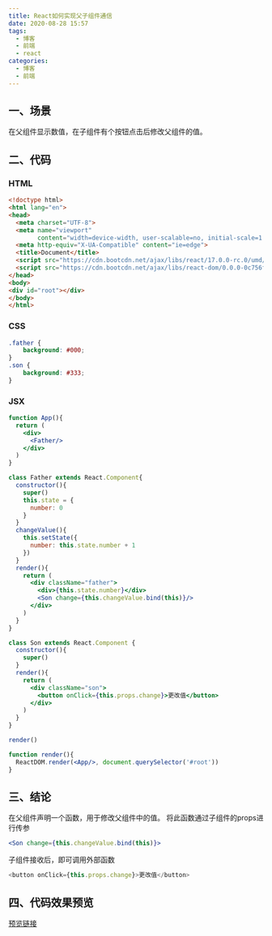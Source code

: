 ```yaml
---
title: React如何实现父子组件通信
date: 2020-08-28 15:57
tags:
  - 博客
  - 前端
  - react
categories:
  - 博客
  - 前端
---
```


## 一、场景

在父组件显示数值，在子组件有个按钮点击后修改父组件的值。

## 二、代码

### HTML

```html
<!doctype html>
<html lang="en">
<head>
  <meta charset="UTF-8">
  <meta name="viewport"
        content="width=device-width, user-scalable=no, initial-scale=1.0, maximum-scale=1.0, minimum-scale=1.0">
  <meta http-equiv="X-UA-Compatible" content="ie=edge">
  <title>Document</title>
  <script src="https://cdn.bootcdn.net/ajax/libs/react/17.0.0-rc.0/umd/react.production.min.js"></script>
  <script src="https://cdn.bootcdn.net/ajax/libs/react-dom/0.0.0-0c756fb-f7f79fd/umd/react-dom.production.min.js"></script>
</head>
<body>
<div id="root"></div>
</body>
</html>
```

### CSS

```css
.father {
    background: #000;
}
.son {
    background: #333;
}
```

### JSX

```jsx
function App(){
  return (
    <div>
      <Father/>
    </div>
  )
}

class Father extends React.Component{
  constructor(){
    super()
    this.state = {
      number: 0
    }
  }
  changeValue(){
    this.setState({
      number: this.state.number + 1
    })
  }
  render(){
    return (
      <div className="father">
        <div>{this.state.number}</div>
        <Son change={this.changeValue.bind(this)}/>
      </div>
    )
  }
}

class Son extends React.Component {
  constructor(){
    super()
  }
  render(){
    return (
      <div className="son">
        <button onClick={this.props.change}>更改值</button>
      </div>
    )
  }
}

render()

function render(){
  ReactDOM.render(<App/>, document.querySelector('#root'))
}
```

## 三、结论

在父组件声明一个函数，用于修改父组件中的值。
将此函数通过子组件的props进行传参
```jsx
<Son change={this.changeValue.bind(this)}>
```
子组件接收后，即可调用外部函数
```js
<button onClick={this.props.change}>更改值</button>
```

## 四、代码效果预览

[预览链接](https://jsbin.com/fubefeg/11/edit?html,js,output)